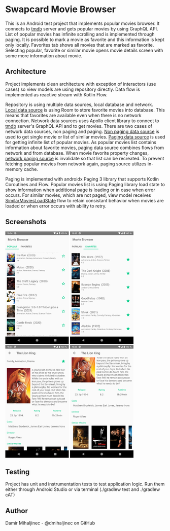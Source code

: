 Swapcard Movie Browser
=======================
This is an Android test project that implements popular movies browser. It connects to [tmdb][1] server and gets popular movies by using GraphQL API. List of popular movies has infinite scrolling and is implemented through paging. It is possible to mark a movie as favorite and this information is kept only locally. Favorites tab shows all movies that are marked as favorite. Selecting popular, favorite or similar movie opens movie details screen with some more information about movie.

Architecture
------------
Project implements clean architecture with exception of interactors (use cases) so view models are using repository directly. Data flow is implemented as reactive stream with Kotlin Flow.

Repository is using multiple data sources, local database and network. [Local data source][2] is using Room to store favorite movies into database. This means that favorites are available even when there is no network connection. Network data sources uses Apollo client library to connect to [tmdb][1] server's GraphQL API and to get movies. There are two cases of network data sources, non paging and paging. [Non paging data source][3] is used to get single movie or list of similar movies. [Paging data source][4] is used for getting infinite list of popular movies. As popular movies list contains information about favorite movies, paging data source combines flows from network and from database. When movie favorite property changes, [network paging source][5] is invalidate so that list can be recreated. To prevent fetching popular movies from network again, paging source utilizes in-memory cache.

Paging is implemented with androidx Paging 3 library that supports Kotlin Coroutines and Flow. Popular movies list is using Paging library load state to show information when additional page is loading or in case when error occurs. For similar movies, which are not paged, view model receives [SimilarMoviesLoadState][6] flow to retain consistant behavior when movies are loaded or when error occurs with ability to retry.

Screenshots
-----------
<p float="left">
  <img src="/popular.png" width="200" />
  <img src="/favorites.png" width="200" />
  <img src="/details_top.png" width="200" />
  <img src="/details_bottom.png" width="200" />
</p>

Testing
-------
Project has unit and instrumentation tests to test application logic. Run them either through Android Studio or via terminal (./gradlew test and ./gradlew cAT)

Author
------
Damir Mihaljinec - @dmihaljinec on GitHub

[1]: https://tmdb.apps.quintero.io/
[2]: https://github.com/dmihaljinec/Swapcard-movie-browser/blob/master/app/src/main/java/com/swapcard/apps/moviebrowser/android/db/RoomFavoriteMovieDataSource.kt
[3]: https://github.com/dmihaljinec/Swapcard-movie-browser/blob/master/app/src/main/java/com/swapcard/apps/moviebrowser/android/network/GraphQLMovieDataSource.kt
[4]: https://github.com/dmihaljinec/Swapcard-movie-browser/blob/master/app/src/main/java/com/swapcard/apps/moviebrowser/android/network/GraphQLPagingMovieDataSource.kt
[5]: https://github.com/dmihaljinec/Swapcard-movie-browser/blob/master/app/src/main/java/com/swapcard/apps/moviebrowser/android/network/GraphQLPagingSource.kt
[6]: https://github.com/dmihaljinec/Swapcard-movie-browser/blob/master/app/src/main/java/com/swapcard/apps/moviebrowser/android/repository/MovieDataSource.kt
